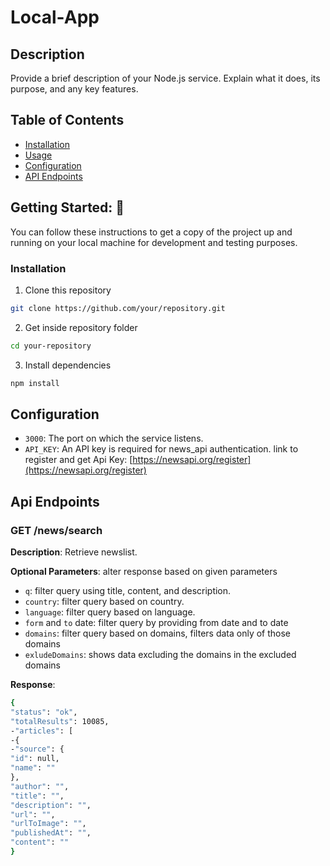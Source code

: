 # Local-App

## Description

Provide a brief description of your Node.js service. Explain what it does, its purpose, and any key features.

## Table of Contents

- [Installation](#installation)
- [Usage](#usage)
- [Configuration](#configuration)
- [API Endpoints](#api-endpoints)

## Getting Started: 🚀

You can follow these instructions to get a copy of the project up and running on your local machine for development and testing purposes.

### Installation

1. Clone this repository 
```bash
git clone https://github.com/your/repository.git
```
2. Get inside repository folder
```bash
cd your-repository
```
3. Install dependencies
```bash
npm install
```

## Configuration 
- `3000`: The port on which the service listens.
- `API_KEY`: An API key is required for news_api authentication. link to register and get Api Key: [https://newsapi.org/register](https://newsapi.org/register) 

## Api Endpoints

### GET /news/search

**Description**: Retrieve newslist.

**Optional Parameters**: alter response based on given parameters
- `q`: filter query using title, content, and description.
- `country`: filter query based on country.
- `language`: filter query based on language.
- `form` and `to` date: filter query by providing from date and to date
- `domains`: filter query based on domains, filters data only of those domains
- `exludeDomains`: shows data excluding the domains in the excluded domains

**Response**:
```bash
{
"status": "ok",
"totalResults": 10085,
-"articles": [
-{
-"source": {
"id": null,
"name": ""
},
"author": "",
"title": "",
"description": "",
"url": "",
"urlToImage": "",
"publishedAt": "",
"content": ""
}
```
